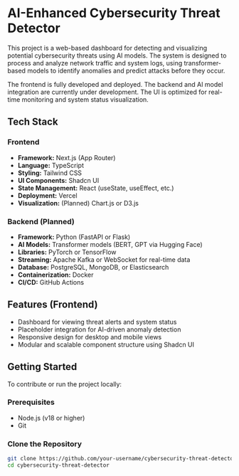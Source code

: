 # AI-Enhanced Cybersecurity Threat Detector

This project is a web-based dashboard for detecting and visualizing potential cybersecurity threats using AI models. The system is designed to process and analyze network traffic and system logs, using transformer-based models to identify anomalies and predict attacks before they occur.

The frontend is fully developed and deployed. The backend and AI model integration are currently under development. The UI is optimized for real-time monitoring and system status visualization.

## Tech Stack

### Frontend
- **Framework:** Next.js (App Router)
- **Language:** TypeScript
- **Styling:** Tailwind CSS
- **UI Components:** Shadcn UI
- **State Management:** React (useState, useEffect, etc.)
- **Deployment:** Vercel
- **Visualization:** (Planned) Chart.js or D3.js

### Backend (Planned)
- **Framework:** Python (FastAPI or Flask)
- **AI Models:** Transformer models (BERT, GPT via Hugging Face)
- **Libraries:** PyTorch or TensorFlow
- **Streaming:** Apache Kafka or WebSocket for real-time data
- **Database:** PostgreSQL, MongoDB, or Elasticsearch
- **Containerization:** Docker
- **CI/CD:** GitHub Actions

## Features (Frontend)
- Dashboard for viewing threat alerts and system status
- Placeholder integration for AI-driven anomaly detection
- Responsive design for desktop and mobile views
- Modular and scalable component structure using Shadcn UI

## Getting Started

To contribute or run the project locally:

### Prerequisites
- Node.js (v18 or higher)
- Git

### Clone the Repository

```bash
git clone https://github.com/your-username/cybersecurity-threat-detector.git
cd cybersecurity-threat-detector
